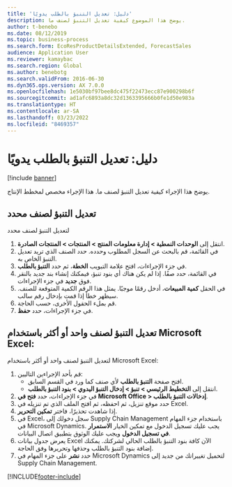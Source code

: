 ```yaml
---
title: 'دليل: تعديل التنبؤ بالطلب يدويًا'
description: يوضح هذا الموضوع كيفية تعديل التنبؤ لصنف ما.
author: t-benebo
ms.date: 08/12/2019
ms.topic: business-process
ms.search.form: EcoResProductDetailsExtended, ForecastSales
audience: Application User
ms.reviewer: kamaybac
ms.search.region: Global
ms.author: benebotg
ms.search.validFrom: 2016-06-30
ms.dyn365.ops.version: AX 7.0.0
ms.openlocfilehash: 1e5030bf97bee8dc475f22473ecc87e900298b6f
ms.sourcegitcommit: ad1afc6893a8dc32d1363395666b0fe1d50e983a
ms.translationtype: HT
ms.contentlocale: ar-SA
ms.lasthandoff: 03/23/2022
ms.locfileid: "8469357"
---
```

# <a name="guide-modify-a-demand-forecast-manually"></a>دليل: تعديل التنبؤ بالطلب يدويًا

[!include [banner](../../includes/banner.md)]

يوضح هذا الإجراء كيفية تعديل التنبؤ لصنف ما. هذا الإجراء مخصص لمخطط الإنتاج‬.

## <a name="modify-the-forecast-for-a-selected-item"></a>تعديل التنبؤ لصنف محدد

لتعديل التنبؤ لصنف محدد

1. انتقل إلى **الوحدات النمطية \> إدارة معلومات المنتج \> المنتجات \> المنتجات الصادرة**.
1. في القائمة، قم بالبحث عن السجل المطلوب وحدده. حدد الصنف الذي تريد تعديل التنبؤ الخاص به.
1. في جزء الإجراءات، افتح علامة التبويب **الخطة**، ثم حدد **التنبؤ بالطلب**.
1. في القائمة، حدد صفًا. إذا لم يكن هناك أي بنود تنبؤ، فيمكنك إنشاء بند جديد بالنقر فوق **جديد** في جزء الإجراءات.  
1. في الحقل **كمية المبيعات**، أدخل رقمًا موجبًا. يمثل هذا الرقم الكمية المتوقعة للصنف. سيظهر خطأ إذا قمت بإدخال رقم سالب.
1. قم بملء الحقول الأخرى، حسب الحاجة.
1. في جزء الإجراءات، حدد **حفظ**.

## <a name="modify-the-forecast-for-one-or-more-items-with-microsoft-excel"></a>تعديل التنبؤ لصنف واحد أو أكثر باستخدام Microsoft Excel:

لتعديل التنبؤ لصنف واحد أو أكثر باستخدام Microsoft Excel:

1. قم بأحد الإجراءين التاليين:
    - افتح صفحة **التنبؤ بالطلب** لأي صنف كما ورد في القسم السابق.
    - انتقل إلى **التخطيط الرئيسي \> تنبؤ‬ \> إدخال التنبؤ اليدوي \> بنود التنبؤ بالطلب**.
1. في جزء الإجراءات، حدد **فتح في Microsoft Office \> إدخالات التنبؤ بالطلب**.
1. حدد موقع تنزيل، ثم احفظه، ثم افتح الملف الذي تم تنزيله في Excel.
1. إذا شاهدت تحذيرًا، فاختر **تمكين التحرير**.
1. في Excel، سجل دخولك إلى Supply Chain Management باستخدام جزء المهام في Microsoft Dynamics. يجب عليك تسجيل الدخول مع تمكين الخيار **الاستمرار في تسجيل الدخول** ويجب عليك الوثوق بتطبيق اتصال البيانات.
1. يعرض جدول بيانات Excel الآن كافة بنود التنبؤ بالطلب الحالي لشركتك.  يمكنك إضافة بنود التنبؤ بالطلب وحذفها وتحريرها وفق الحاجة.
1. حدد **نشر** على جزء المهام في Microsoft Dynamics لتحميل تغييراتك من جديد إلى Supply Chain Management.


[!INCLUDE[footer-include](../../../includes/footer-banner.md)]
